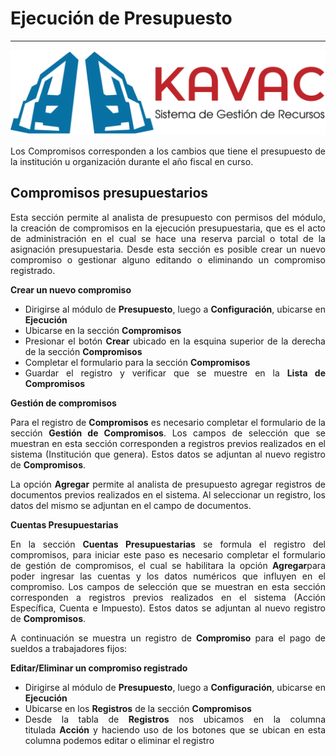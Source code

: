 # Ejecución de Presupuesto 
**************************
<div style="text-align: justify;">

![Screenshot](img/logokavac.png#imagen)

Los Compromisos corresponden a los cambios que tiene el presupuesto de la institución u organización durante el año fiscal en curso. 

## Compromisos presupuestarios  

Esta sección permite al analista de presupuesto con permisos del módulo, la creación de compromisos en la ejecución presupuestaria, que es el acto de administración en el cual se hace una reserva parcial o total de la asignación presupuestaria. Desde esta sección es posible crear un nuevo compromiso o gestionar alguno editando o eliminando un compromiso registrado.

**Crear un nuevo compromiso**

-	Dirigirse al módulo de **Presupuesto**, luego a **Configuración**, ubicarse en **Ejecución**
-	Ubicarse en la sección **Compromisos**
-	Presionar el botón **Crear** ubicado en la esquina superior de la derecha de la sección **Compromisos** 
-	Completar el formulario para la sección **Compromisos** 
-	Guardar el registro y verificar que se muestre en la **Lista de Compromisos**

**Gestión de compromisos**

Para el registro de **Compromisos** es necesario completar el formulario de la sección **Gestión de Compromisos**. Los campos de selección que se muestran en esta sección corresponden a registros previos realizados en el sistema (Institución que genera). Estos datos se adjuntan al nuevo registro de **Compromisos**. 

La opción **Agregar** permite al analista de presupuesto agregar registros de documentos previos realizados en el sistema. Al seleccionar un registro, los datos del mismo se adjuntan en el campo de documentos.

**Cuentas Presupuestarias**

En la sección **Cuentas Presupuestarias** se formula el registro del compromisos, para iniciar este paso es necesario completar el formulario de gestión de compromisos, el cual se habilitara la opción **Agregar**para poder ingresar las cuentas y los datos numéricos que influyen en el compromiso. Los campos de selección que se muestran en esta sección corresponden a registros previos realizados en el sistema (Acción Específica, Cuenta e Impuesto). Estos datos se adjuntan al nuevo registro de **Compromisos**.

A continuación se muestra un registro de **Compromiso** para el pago de sueldos a trabajadores fijos:

**Editar/Eliminar un compromiso registrado**

-	Dirigirse al módulo de **Presupuesto**, luego a **Configuración**, ubicarse en **Ejecución**
-	Ubicarse en los **Registros** de la sección **Compromisos**
-	Desde la tabla de **Registros** nos ubicamos en la columna titulada **Acción** y haciendo uso de los botones que se ubican en esta columna podemos editar o eliminar el registro
</div>
























   